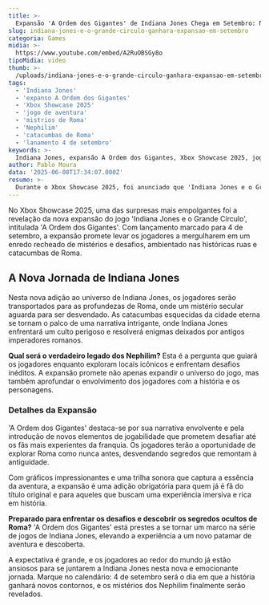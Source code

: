 ```yaml
---
title: >-
  Expansão 'A Ordem dos Gigantes' de Indiana Jones Chega em Setembro: Novidades Reveladas no Xbox Showcase
slug: indiana-jones-e-o-grande-circulo-ganhara-expansao-em-setembro
categoria: Games
midia: >-
  https://www.youtube.com/embed/A2RuOBSGy8o
tipoMidia: video
thumb: >-
  /uploads/indiana-jones-e-o-grande-circulo-ganhara-expansao-em-setembro-preview.jpg
tags:
  - 'Indiana Jones'
  - 'expanso A Ordem dos Gigantes'
  - 'Xbox Showcase 2025'
  - 'jogo de aventura'
  - 'mistrios de Roma'
  - 'Nephilim'
  - 'catacumbas de Roma'
  - 'lanamento 4 de setembro'
keywords: >-
  Indiana Jones, expansão A Ordem dos Gigantes, Xbox Showcase 2025, jogo de aventura, mistérios de Roma, Nephilim, catacumbas de Roma, lançamento 4 de setembro
author: Pablo Moura
data: '2025-06-08T17:34:07.000Z'
resumo: >-
  Durante o Xbox Showcase 2025, foi anunciado que 'Indiana Jones e o Grande Círculo' receberá uma nova expansão, 'A Ordem dos Gigantes', que será lançada em 4 de setembro. Esta nova aventura levará os jogadores às enigmáticas profundezas de Roma.
---
```


No Xbox Showcase 2025, uma das surpresas mais empolgantes foi a revelação da nova expansão do jogo 'Indiana Jones e o Grande Círculo', intitulada 'A Ordem dos Gigantes'. Com lançamento marcado para 4 de setembro, a expansão promete levar os jogadores a mergulharem em um enredo recheado de mistérios e desafios, ambientado nas históricas ruas e catacumbas de Roma.

## A Nova Jornada de Indiana Jones

Nesta nova adição ao universo de Indiana Jones, os jogadores serão transportados para as profundezas de Roma, onde um mistério secular aguarda para ser desvendado. As catacumbas esquecidas da cidade eterna se tornam o palco de uma narrativa intrigante, onde Indiana Jones enfrentará um culto perigoso e resolverá enigmas deixados por antigos imperadores romanos.

**Qual será o verdadeiro legado dos Nephilim?** Esta é a pergunta que guiará os jogadores enquanto exploram locais icônicos e enfrentam desafios inéditos. A expansão promete não apenas expandir o universo do jogo, mas também aprofundar o envolvimento dos jogadores com a história e os personagens.

### Detalhes da Expansão

'A Ordem dos Gigantes' destaca-se por sua narrativa envolvente e pela introdução de novos elementos de jogabilidade que prometem desafiar até os fãs mais experientes da franquia. Os jogadores terão a oportunidade de explorar Roma como nunca antes, desvendando segredos que remontam à antiguidade.

Com gráficos impressionantes e uma trilha sonora que captura a essência da aventura, a expansão é uma adição obrigatória para quem já é fã do título original e para aqueles que buscam uma experiência imersiva e rica em história.

**Preparado para enfrentar os desafios e descobrir os segredos ocultos de Roma?** 'A Ordem dos Gigantes' está prestes a se tornar um marco na série de jogos de Indiana Jones, elevando a experiência a um novo patamar de aventura e descoberta.

A expectativa é grande, e os jogadores ao redor do mundo já estão ansiosos para se juntarem a Indiana Jones nesta nova e emocionante jornada. Marque no calendário: 4 de setembro será o dia em que a história ganhará novos contornos, e os mistérios dos Nephilim finalmente serão revelados.